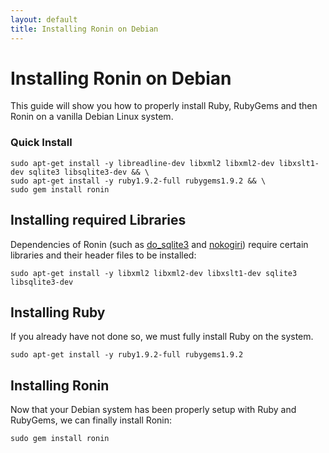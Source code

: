 ```yaml
---
layout: default
title: Installing Ronin on Debian
---
```


# Installing Ronin on Debian

This guide will show you how to properly install Ruby, RubyGems and then
Ronin on a vanilla Debian Linux system.

### Quick Install

    sudo apt-get install -y libreadline-dev libxml2 libxml2-dev libxslt1-dev sqlite3 libsqlite3-dev && \
    sudo apt-get install -y ruby1.9.2-full rubygems1.9.2 && \
    sudo gem install ronin

## Installing required Libraries

Dependencies of Ronin (such as [do_sqlite3](http://rubygems.org/gems/do_sqlite3) and
[nokogiri](http://rubygems.org/gems/nokogiri)) require certain libraries and
their header files to be installed:

    sudo apt-get install -y libxml2 libxml2-dev libxslt1-dev sqlite3 libsqlite3-dev

## Installing Ruby

If you already have not done so, we must fully install Ruby on the system.

    sudo apt-get install -y ruby1.9.2-full rubygems1.9.2

## Installing Ronin

Now that your Debian system has been properly setup with Ruby and RubyGems,
we can finally install Ronin:

    sudo gem install ronin

